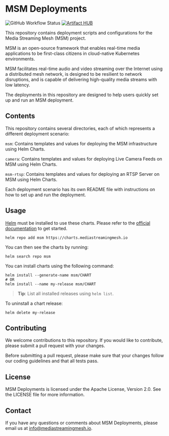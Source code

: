 # MSM Deployments

![GitHub Workflow Status](https://img.shields.io/github/actions/workflow/status/media-streaming-mesh/helm-charts/release.yaml?branch=main&style=flat-square)
[![Artifact HUB](https://img.shields.io/endpoint?url=https://artifacthub.io/badge/repository/media-streaming-mesh)](https://artifacthub.io/packages/search?repo=media-streaming-mesh)

This repository contains deployment scripts and configurations for the Media Streaming Mesh (MSM) project.

MSM is an open-source framework that enables real-time media applications to be first-class citizens in cloud-native Kubernetes environments.

MSM facilitates real-time audio and video streaming over the Internet using a distributed mesh network, is designed to be resilient to network disruptions, and is capable of delivering high-quality media streams with low latency.

The deployments in this repository are designed to help users quickly set up and run an MSM deployment.

## **Contents**

This repository contains several directories, each of which represents a different deployment scenario:

`msm`: Contains templates and values for deploying the MSM infrastructure using Helm Charts.

`camera`: Contains templates and values for deploying Live Camera Feeds on MSM using Helm Charts.

`msm-rtsp`: Contains templates and values for deploying an RTSP Server on MSM using Helm Charts.

Each deployment scenario has its own README file with instructions on how to set up and run the deployment.

## Usage

[Helm](https://helm.sh) must be installed to use these charts.
Please refer to the [official documentation](https://helm.sh/docs/intro/install/) to get started.

```shell
helm repo add msm https://charts.mediastreamingmesh.io
```

You can then see the charts by running:

```shell
helm search repo msm
```

You can install charts using the following command:

```shell
helm install --generate-name msm/CHART
# OR
helm install --name my-release msm/CHART
```

> **Tip**: List all installed releases using `helm list`.

To uninstall a chart release:

```shell
helm delete my-release
```

## **Contributing**

We welcome contributions to this repository. If you would like to contribute, please submit a pull request with your changes.

Before submitting a pull request, please make sure that your changes follow our coding guidelines and that all tests pass.

## **License**

MSM Deployments is licensed under the Apache License, Version 2.0. See the LICENSE file for more information.

## **Contact**

If you have any questions or comments about MSM Deployments, please email us at info@mediastreamingmesh.io.
